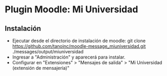 # Plugin Moodle: Mi Universidad
## Instalación
* Ejecutar desde el directorio de instalación de moodle: git clone https://github.com/tanoinc/moodle-message_miuniversidad.git ./messages/output/miuniversidad
* Ingresar a "Administración" y aparecerá para instalar.
* Configurar en "Extensiones" > "Mensajes de salida" > "Mi Universidad (extensión de mensajería)"
